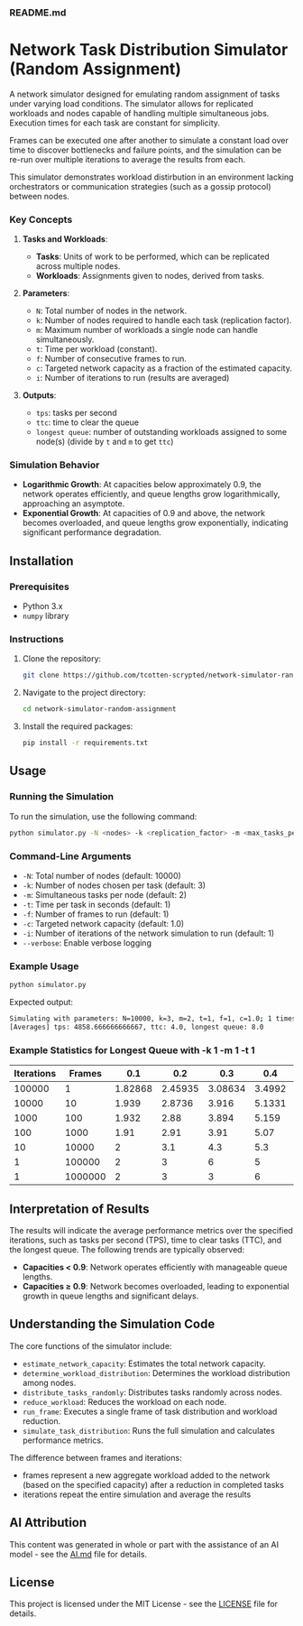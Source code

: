 ### README.md

# Network Task Distribution Simulator (Random Assignment)

A network simulator designed for emulating random assignment of tasks under varying load conditions. The simulator allows for replicated workloads and nodes capable of handling multiple simultaneous jobs. Execution times for each task are constant for simplicity.

Frames can be executed one after another to simulate a constant load over time to discover bottlenecks and failure points, and the simulation can be re-run over multiple iterations to average the results from each.

This simulator demonstrates workload distirbution in an environment lacking orchestrators or communication strategies (such as a gossip protocol) between nodes.

### Key Concepts

1. **Tasks and Workloads**:
   - **Tasks**: Units of work to be performed, which can be replicated across multiple nodes.
   - **Workloads**: Assignments given to nodes, derived from tasks.

2. **Parameters**:
   - `N`: Total number of nodes in the network.
   - `k`: Number of nodes required to handle each task (replication factor).
   - `m`: Maximum number of workloads a single node can handle simultaneously.
   - `t`: Time per workload (constant).
   - `f`: Number of consecutive frames to run.
   - `c`: Targeted network capacity as a fraction of the estimated capacity.
   - `i`: Number of iterations to run (results are averaged)

3. **Outputs**:
   - `tps`: tasks per second
   - `ttc`: time to clear the queue
   - `longest queue`: number of outstanding workloads assigned to some node(s) (divide by `t` and `m` to get `ttc`)

### Simulation Behavior

- **Logarithmic Growth**: At capacities below approximately 0.9, the network operates efficiently, and queue lengths grow logarithmically, approaching an asymptote.
- **Exponential Growth**: At capacities of 0.9 and above, the network becomes overloaded, and queue lengths grow exponentially, indicating significant performance degradation.

## Installation

### Prerequisites

- Python 3.x
- `numpy` library

### Instructions

1. Clone the repository:
   ```sh
   git clone https://github.com/tcotten-scrypted/network-simulator-random-assignment.git
   ```
2. Navigate to the project directory:
   ```sh
   cd network-simulator-random-assignment
   ```
3. Install the required packages:
   ```sh
   pip install -r requirements.txt
   ```

## Usage

### Running the Simulation

To run the simulation, use the following command:

```bash
python simulator.py -N <nodes> -k <replication_factor> -m <max_tasks_per_node> -t <time_per_task> -f <frames> -c <capacity> [-i <iterations>] [--verbose]
```

### Command-Line Arguments

- `-N`: Total number of nodes (default: 10000)
- `-k`: Number of nodes chosen per task (default: 3)
- `-m`: Simultaneous tasks per node (default: 2)
- `-t`: Time per task in seconds (default: 1)
- `-f`: Number of frames to run (default: 1)
- `-c`: Targeted network capacity (default: 1.0)
- `-i`: Number of iterations of the network simulation to run (default: 1)
- `--verbose`: Enable verbose logging

### Example Usage

```bash
python simulator.py
```

Expected output:

```bash
Simulating with parameters: N=10000, k=3, m=2, t=1, f=1, c=1.0; 1 times
[Averages] tps: 4858.666666666667, ttc: 4.0, longest queue: 8.0
```

### Example Statistics for Longest Queue with -k 1 -m 1 -t 1

| Iterations | Frames | 0.1   | 0.2   | 0.3   | 0.4   | 0.5   | 0.6   | 0.7   | 0.8   | 0.9   | 1     | 1.1   | 1.2   | 1.3   | 1.4   | 1.5   |
|------------|--------|-------|-------|-------|-------|-------|-------|-------|-------|-------|-------|-------|-------|-------|-------|-------|
| 100000     | 1      | 1.82868 | 2.45935 | 3.08634 | 3.4992  | 3.96684 | 4.34215 | 4.68371 | 4.68371 | 5.37245 | 5.67292 | 5.67292 | 6.2806  | 6.55972 | 6.82958 | 7.10605 |
| 10000      | 10     | 1.939 | 2.8736 | 3.916 | 5.1331 | 6.5598 | 8.1015 | 9.6878 | 11.2829 | 12.8801 | 14.4542 | 16.0203 | 17.5714 | 19.1284 | 20.6254 | 22.1094 |
| 1000       | 100    | 1.932 | 2.88 | 3.894 | 5.159 | 6.923 | 9.448 | 13.538 | 20.8 | 30.845 | 41.943 | 53.408 | 64.941 | 76.49 | 88.097 | 99.727 |
| 100        | 1000   | 1.91 | 2.91 | 3.91 | 5.07 | 6.82 | 9.57 | 13.56 | 21.68 | 47.76 | 130.42 | 233.58 | 337.22 | 442.25 | 548.13 | 652.48 |
| 10         | 10000  | 2 | 3.1 | 4.3 | 5.3 | 7.4 | 9.4 | 13.1 | 20.9 | 51.3 | 401.8 | 1407.8 | 2431.1 | 3431.1 | 4466.7 | 5470 |
| 1          | 100000 | 2 | 3 | 6 | 5 | 6 | 10 | 13 | 23 | 54 | 1250 | 11148 | 21280 | 31469 | 41342 | 51397 |
| 1          | 1000000| 2 | 3 | 3 | 6 | 6 | 12 | 13 | 18 | 46 | 4448 | 104228 | 204804 | 305014 | 404945 | 505175 |

## Interpretation of Results

The results will indicate the average performance metrics over the specified iterations, such as tasks per second (TPS), time to clear tasks (TTC), and the longest queue. The following trends are typically observed:

- **Capacities < 0.9**: Network operates efficiently with manageable queue lengths.
- **Capacities ≥ 0.9**: Network becomes overloaded, leading to exponential growth in queue lengths and significant delays.

## Understanding the Simulation Code

The core functions of the simulator include:

- `estimate_network_capacity`: Estimates the total network capacity.
- `determine_workload_distribution`: Determines the workload distribution among nodes.
- `distribute_tasks_randomly`: Distributes tasks randomly across nodes.
- `reduce_workload`: Reduces the workload on each node.
- `run_frame`: Executes a single frame of task distribution and workload reduction.
- `simulate_task_distribution`: Runs the full simulation and calculates performance metrics.

The difference between frames and iterations:
- frames represent a new aggregate workload added to the network (based on the specified capacity) after a reduction in completed tasks
- iterations repeat the entire simulation and average the results

## AI Attribution

This content was generated in whole or part with the assistance of an AI model - see the [AI.md](AI.md) file for details.

## License

This project is licensed under the MIT License - see the [LICENSE](LICENSE) file for details.